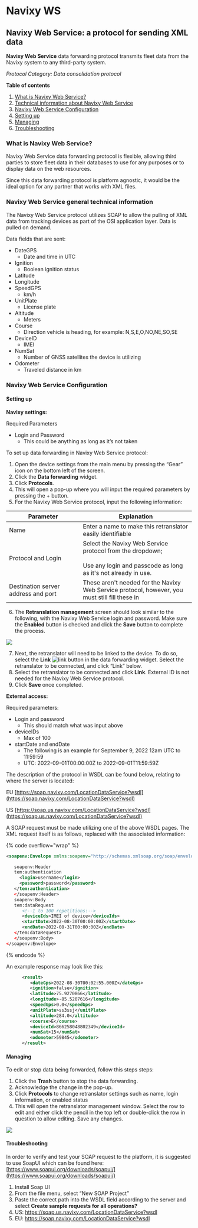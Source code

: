 # Navixy WS

## Navixy Web Service: a protocol for sending XML data

**Navixy Web Service** data forwarding protocol transmits fleet data from the Navixy system to any third-party system.

_Protocol Category: Data consolidation protocol_

**Table of contents**

1. [What is Navixy Web Service?](navixy-ws.md#what-is-navixy-web-service)
2. [Technical information about Navixy Web Service](navixy-ws.md#navixy-web-service-general-technical-information)
3. [Navixy Web Service Configuration](navixy-ws.md#navixy-web-service-configuration)
4. [Setting up](navixy-ws.md#setting-up)
5. [Managing](navixy-ws.md#managing)
6. [Troubleshooting](navixy-ws.md#troubleshooting)

### What is Navixy Web Service?

Navixy Web Service data forwarding protocol is flexible, allowing third parties to store fleet data in their databases to use for any purposes or to display data on the web resources.

Since this data forwarding protocol is platform agnostic, it would be the ideal option for any partner that works with XML files.

### Navixy Web Service general technical information

The Navixy Web Service protocol utilizes SOAP to allow the pulling of XML data from tracking devices as part of the OSI application layer. Data is pulled on demand.

Data fields that are sent:

* DateGPS
  * Date and time in UTC
* Ignition
  * Boolean ignition status
* Latitude
* Longitude
* SpeedGPS
  * km/h
* UnitPlate
  * License plate
* Altitude
  * Meters
* Course
  * Direction vehicle is heading, for example: N,S,E,O,NO,NE,SO,SE
* DeviceID
  * IMEI
* NumSat
  * Number of GNSS satellites the device is utilizing
* Odometer
  * Traveled distance in km

### Navixy Web Service Configuration

#### **Setting up**

**Navixy settings:**

Required Parameters

* Login and Password
  * This could be anything as long as it’s not taken

To set up data forwarding in Navixy Web Service protocol:

1. Open the device settings from the main menu by pressing the “Gear” icon on the bottom left of the screen.
2. Click the **Data forwarding** widget.
3. Click **Protocols**.
4. This will open a pop-up where you will input the required parameters by pressing the + button.
5. For the Navixy Web Service protocol, input the following information:

<table><thead><tr><th width="184.181884765625">Parameter</th><th>Explanation</th></tr></thead><tbody><tr><td>Name</td><td>Enter a name to make this retranslator easily identifiable</td></tr><tr><td>Protocol and Login</td><td>Select the Navixy Web Service protocol from the dropdown;<br><br>Use any login and passcode as long as it's not already in use.</td></tr><tr><td>Destination server address and port</td><td>These aren't needed for the Navixy Web Service protocol, however, you must still fill these in</td></tr></tbody></table>

6. The **Retranslation management** screen should look similar to the following, with the Navixy Web Service login and password. Make sure the **Enabled** button is checked and click the **Save** button to complete the process.

![](https://www.navixy.com/wp-content/uploads/2022/10/pasted-image-0-4-600x112.png)

7. Next, the retranslator will need to be linked to the device. To do so, select the **Link** <img src="https://www.navixy.com/wp-content/uploads/2022/08/image-3.png" alt="link" data-size="line"> button in the data forwarding widget. Select the retranslator to be connected, and click “Link” below.
8. Select the retranslator to be connected and click **Link**. External ID is not needed for the Navixy Web Service protocol.
9. Click **Save** once completed.

**External access:**

Required parameters:

* Login and password
  * This should match what was input above
* deviceIDs
  * Max of 100
* startDate and endDate
  * The following is an example for September 9, 2022 12am UTC to 11:59:59
  * UTC: 2022-09-01T00:00:00Z to 2022-09-01T11:59:59Z

The description of the protocol in WSDL can be found below, relating to where the server is located:

EU [https://soap.navixy.com/LocationDataService?wsdl](https://soap.navixy.com/LocationDataService?wsdl)

US [https://soap.us.navixy.com/LocationDataService?wsdl](https://soap.us.navixy.com/LocationDataService?wsdl)

A SOAP request must be made utilizing one of the above WSDL pages. The XML request itself is as follows, replaced with the associated information:

{% code overflow="wrap" %}
```xml
<soapenv:Envelope xmlns:soapenv="http://schemas.xmlsoap.org/soap/envelope/" xmlns:tem="http://tempuri.org">

   soapenv:Header
   tem:authentication
     <login>username</login>
     <password>password</password>
   </tem:authentication>
   </soapenv:Header>
   soapenv:Body
   tem:dataRequest
      <!--1 to 100 repetitions:-->
      <deviceIds>IMEI of device</deviceIds>
      <startDate>2022-08-30T00:00:00Z</startDate>
      <endDate>2022-08-31T00:00:00Z</endDate>
   </tem:dataRequest>
   </soapenv:Body>
</soapenv:Envelope>
```
{% endcode %}

An example response may look like this:

```xml
      <result>
         <dateGps>2022-08-30T00:02:55.000Z</dateGps>
         <ignition>false</ignition>
         <latitude>75.9270866</latitude>
         <longitude>-85.5207616</longitude>
         <speedGps>0.0</speedGps>
         <unitPlate>ss3ssj</unitPlate>
         <altitude>284.0</altitude>
         <course>E</course>
         <deviceId>866258048802349</deviceId>
         <numSat>15</numSat>
         <odometer>59845</odometer>
      </result>
```

#### **Managing**

To edit or stop data being forwarded, follow this steps steps:

1. Click the **Trash** button to stop the data forwarding.
2. Acknowledge the change in the pop-up.
3. Click **Protocols** to change retranslator settings such as name, login information, or enabled status
4. This will open the retranslator management window. Select the row to edit and either click the pencil in the top left or double-click the row in question to allow editing. Save any changes.

![](https://www.navixy.com/wp-content/uploads/2022/10/pasted-image-0-1-2-600x106.png)

#### **Troubleshooting**

In order to verify and test your SOAP request to the platform, it is suggested to use SoapUI which can be found here: [https://www.soapui.org/downloads/soapui/](https://www.soapui.org/downloads/soapui/)

1. Install Soap UI
2. From the file menu, select “New SOAP Project”
3. Paste the correct path into the WSDL field according to the server and select **Create sample requests for all operations?**
4. US: https://soap.us.navixy.com/LocationDataService?wsdl
5. EU: https://soap.navixy.com/LocationDataService?wsdl
